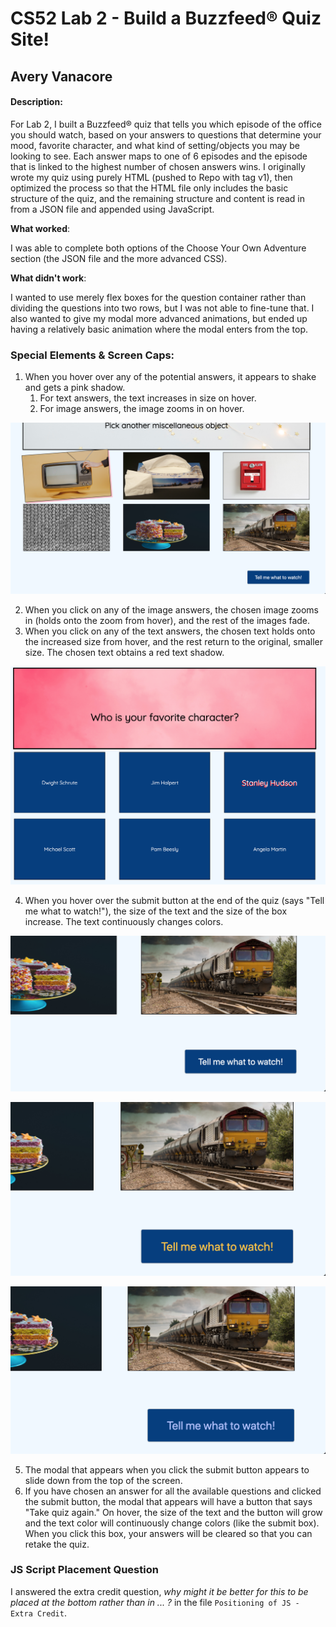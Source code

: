 # CS52 Lab 2 - Build a Buzzfeed® Quiz Site!
## Avery Vanacore

#### Description:

For Lab 2, I built a Buzzfeed® quiz that tells you which episode of the office you should watch, based on your answers to questions that determine your mood, favorite character, and what kind of setting/objects you may be looking to see.  Each answer maps to one of 6 episodes and the episode that is linked to the highest number of chosen answers wins.  I originally wrote my quiz using purely HTML (pushed to Repo with tag v1), then optimized the process so that the HTML file only includes the basic structure of the quiz, and the remaining structure and content is read in from a JSON file and appended using JavaScript.  

__What worked__:

I was able to complete both options of the Choose Your Own Adventure section (the JSON file and the more advanced CSS).  

__What didn't work__:

I wanted to use merely flex boxes for the question container rather than dividing the questions into two rows, but I was not able to fine-tune that.  I also wanted to give my modal more advanced animations, but ended up having a relatively basic animation where the modal enters from the top.

### Special Elements & Screen Caps:

1. When you hover over any of the potential answers, it appears to shake and gets a pink shadow. 
	1. For text answers, the text increases in size on hover.
	2. For image answers, the image zooms in on hover.

![alt text](images/label-hover.jpg)

2. When you click on any of the image answers, the chosen image zooms in (holds onto the zoom from hover), and the rest of the images fade.
3. When you click on any of the text answers, the chosen text holds onto the increased size from hover, and the rest return to the original, smaller size.  The chosen text obtains a red text shadow.

![alt text](images/text-label-checked.jpg)

4. When you hover over the submit button at the end of the quiz (says "Tell me what to watch!"), the size of the text and the size of the box increase.  The text continuously changes colors.

![alt text](images/submit-button-original.jpg)

![alt text](images/submit-button-hover-1.jpg)

![alt text](images/submit-button-hover-2.jpg)

5. The modal that appears when you click the submit button appears to slide down from the top of the screen.
6. If you have chosen an answer for all the available questions and clicked the submit button, the modal that appears will have a button that says "Take quiz again."  On hover, the size of the text and the button will grow and the text color will continuously change colors (like the submit box).  When you click this box, your answers will be cleared so that you can retake the quiz.

### JS Script Placement Question

I answered the extra credit question, _why might it be better for this to be placed at the bottom rather than in <head> ... </head>?_ in the file `Positioning of JS - Extra Credit`.
